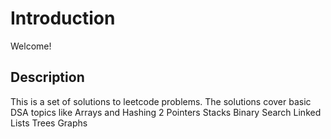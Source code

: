 # Introduction
Welcome!

## Description
This is a set of solutions to leetcode problems. The solutions cover basic DSA topics like
Arrays and Hashing
2 Pointers
Stacks
Binary Search
Linked Lists
Trees
Graphs
